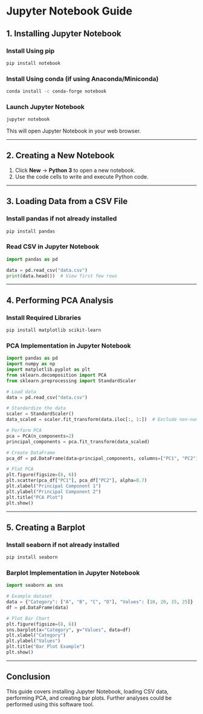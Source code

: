 # Jupyter Notebook Guide

## 1. Installing Jupyter Notebook

### Install Using pip
```bash
pip install notebook
```

### Install Using conda (if using Anaconda/Miniconda)
```bash
conda install -c conda-forge notebook
```

### Launch Jupyter Notebook
```bash
jupyter notebook
```
This will open Jupyter Notebook in your web browser.

---

## 2. Creating a New Notebook
1. Click **New** → **Python 3** to open a new notebook.
2. Use the code cells to write and execute Python code.

---

## 3. Loading Data from a CSV File

### Install pandas if not already installed
```bash
pip install pandas
```

### Read CSV in Jupyter Notebook
```python
import pandas as pd

data = pd.read_csv("data.csv")
print(data.head())  # View first few rows
```

---

## 4. Performing PCA Analysis

### Install Required Libraries
```bash
pip install matplotlib scikit-learn
```

### PCA Implementation in Jupyter Notebook
```python
import pandas as pd
import numpy as np
import matplotlib.pyplot as plt
from sklearn.decomposition import PCA
from sklearn.preprocessing import StandardScaler

# Load data
data = pd.read_csv("data.csv")

# Standardize the data
scaler = StandardScaler()
data_scaled = scaler.fit_transform(data.iloc[:, 1:])  # Exclude non-numeric columns

# Perform PCA
pca = PCA(n_components=2)
principal_components = pca.fit_transform(data_scaled)

# Create DataFrame
pca_df = pd.DataFrame(data=principal_components, columns=["PC1", "PC2"])

# Plot PCA
plt.figure(figsize=(8, 6))
plt.scatter(pca_df["PC1"], pca_df["PC2"], alpha=0.7)
plt.xlabel("Principal Component 1")
plt.ylabel("Principal Component 2")
plt.title("PCA Plot")
plt.show()
```

---

## 5. Creating a Barplot

### Install seaborn if not already installed
```bash
pip install seaborn
```

### Barplot Implementation in Jupyter Notebook
```python
import seaborn as sns

# Example dataset
data = {"Category": ["A", "B", "C", "D"], "Values": [10, 20, 15, 25]}
df = pd.DataFrame(data)

# Plot Bar Chart
plt.figure(figsize=(8, 6))
sns.barplot(x="Category", y="Values", data=df)
plt.xlabel("Category")
plt.ylabel("Values")
plt.title("Bar Plot Example")
plt.show()
```

---

## Conclusion
This guide covers installing Jupyter Notebook, loading CSV data, performing PCA, and creating bar plots. 
Further analyses could be performed using this software tool.
